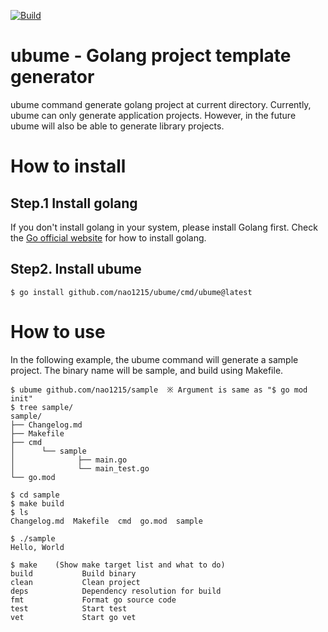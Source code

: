 [![Build](https://github.com/nao1215/ubume/actions/workflows/build.yml/badge.svg?branch=main)](https://github.com/nao1215/ubume/actions/workflows/build.yml)
# ubume - Golang project template generator
ubume command generate golang project at current directory. Currently, ubume can only generate application projects. However, in the future ubume will also be able to generate library projects.
  
# How to install
## Step.1 Install golang
If you don't install golang in your system, please install Golang first. Check the [Go official website](https://go.dev/doc/install) for how to install golang.
## Step2. Install ubume
```
$ go install github.com/nao1215/ubume/cmd/ubume@latest
```
  
# How to use
In the following example, the ubume command will generate a sample project. The binary name will be sample, and build using Makefile.
```
$ ubume github.com/nao1215/sample  ※ Argument is same as "$ go mod init"
$ tree sample/
sample/
├── Changelog.md
├── Makefile
├── cmd
│      └── sample
│              ├── main.go
│              └── main_test.go
└── go.mod

$ cd sample
$ make build
$ ls
Changelog.md  Makefile  cmd  go.mod  sample

$ ./sample 
Hello, World

$ make    (Show make target list and what to do)
build           Build binary 
clean           Clean project
deps            Dependency resolution for build
fmt             Format go source code 
test            Start test
vet             Start go vet
```